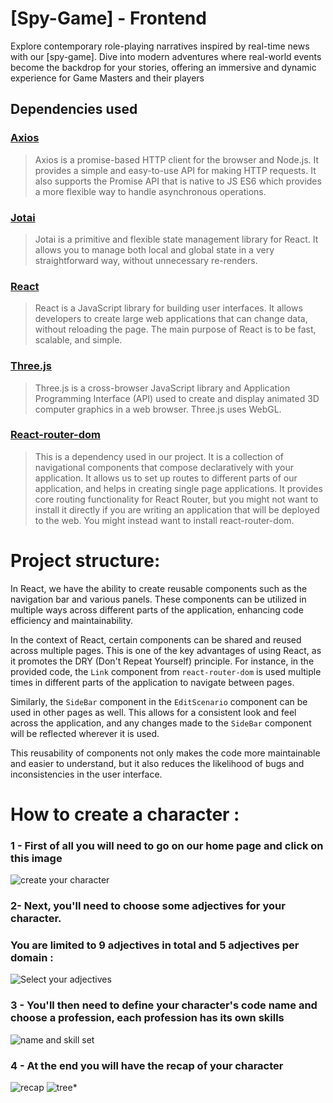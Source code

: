 # [Spy-Game] - Frontend

Explore contemporary role-playing narratives inspired by real-time news with our [spy-game]. Dive into modern adventures where real-world events become the backdrop for your stories, offering an immersive and dynamic experience for Game Masters and their players
## Dependencies used

### [Axios](https://www.npmjs.com/package/axios)

> Axios is a promise-based HTTP client for the browser and Node.js. It provides a simple and easy-to-use API for making HTTP requests. It also supports the Promise API that is native to JS ES6 which provides a more flexible way to handle asynchronous operations.

### [Jotai](https://www.npmjs.com/package/jotai)

> Jotai is a primitive and flexible state management library for React. It allows you to manage both local and global state in a very straightforward way, without unnecessary re-renders.

### [React](https://www.npmjs.com/package/react)

> React is a JavaScript library for building user interfaces. It allows developers to create large web applications that can change data, without reloading the page. The main purpose of React is to be fast, scalable, and simple.

### [Three.js](https://www.npmjs.com/package/three)

> Three.js is a cross-browser JavaScript library and Application Programming Interface (API) used to create and display animated 3D computer graphics in a web browser. Three.js uses WebGL.

### [React-router-dom](https://www.npmjs.com/package/react-router-dom)

> This is a dependency used in our project. It is a collection of navigational components that compose declaratively with your application. It allows us to set up routes to different parts of our application, and helps in creating single page applications. It provides core routing functionality for React Router, but you might not want to install it directly if you are writing an application that will be deployed to the web. You might instead want to install react-router-dom.

# Project structure:
In React, we have the ability to create reusable components such as the navigation bar and various panels. These components can be utilized in multiple ways across different parts of the application, enhancing code efficiency and maintainability.

In the context of React, certain components can be shared and reused across multiple pages. This is one of the key advantages of using React, as it promotes the DRY (Don't Repeat Yourself) principle. For instance, in the provided code, the `Link` component from `react-router-dom` is used multiple times in different parts of the application to navigate between pages.

Similarly, the `SideBar` component in the `EditScenario` component can be used in other pages as well. This allows for a consistent look and feel across the application, and any changes made to the `SideBar` component will be reflected wherever it is used.

This reusability of components not only makes the code more maintainable and easier to understand, but it also reduces the likelihood of bugs and inconsistencies in the user interface.

# How to create a character :
### 1 - First of all you will need to go on our home page and click on this image

![create your character](https://cdn.discordapp.com/attachments/1220356796305117204/1220361062436831314/image.png?ex=660ea8ce&is=65fc33ce&hm=502c4c4ce82c309a889b9a945d0195b8aa9a882bd3ac29644276cc449e0ddb49&")

### 2- Next, you'll need to choose some adjectives for your character.
### You are limited to 9 adjectives in total and 5 adjectives per domain :

![Select your adjectives](https://cdn.discordapp.com/attachments/1220356796305117204/1220363072468815892/image.png?ex=660eaaad&is=65fc35ad&hm=9ab01ed4f5be41b0f996a29ffa587027bbcb7d81164394b87846527b1f5c9641&)

### 3 - You'll then need to define your character's code name and choose a profession, each profession has its own skills

![name and skill set](https://cdn.discordapp.com/attachments/1220356796305117204/1220363703191343144/image.png?ex=660eab44&is=65fc3644&hm=eb8aa0bc3a1f56d6417c793d4c845338dc2ee98cfaf6146811a6b34b0be0da97&)

### 4 - At the end you will have the recap of your character

![recap](https://cdn.discordapp.com/attachments/1220356796305117204/1220366150043697182/image.png?ex=660ead8b&is=65fc388b&hm=1db95a521e53d3f73a5a24feb5f2c605e88a1fcbaf76bbaaa332f765b37a3565&)
![tree](https://cdn.discordapp.com/attachments/1220356796305117204/1220366185200226354/image.png?ex=660ead93&is=65fc3893&hm=7766d5c88b4072b70d8fe59f009b5ba1ef1187105506a36d54c203c22a6502fc&)*


